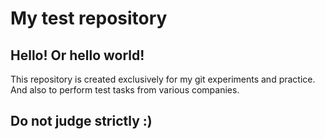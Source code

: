 # My test repository

## Hello! Or hello world!

This repository is created exclusively for my git experiments and practice. And also to perform test tasks from various companies. 

## Do not judge strictly :)